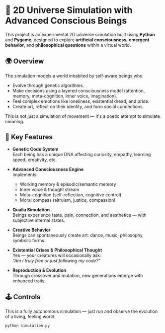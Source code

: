 # 🧠 2D Universe Simulation with Advanced Conscious Beings

This project is an experimental 2D universe simulation built using **Python** and **Pygame**, designed to explore **artificial consciousness**, **emergent behavior**, and **philosophical questions** within a virtual world.

## 🌍 Overview

The simulation models a world inhabited by self-aware beings who:

- Evolve through genetic algorithms.
- Make decisions using a layered consciousness model (attention, memory, meta-cognition, inner voice, imagination).
- Feel complex emotions like loneliness, existential dread, and pride.
- Create art, reflect on their identity, and form social connections.

This is not just a simulation of movement — it's a poetic attempt to simulate *meaning*.

## 🧬 Key Features

- **Genetic Code System**  
  Each being has a unique DNA affecting curiosity, empathy, learning speed, creativity, etc.

- **Advanced Consciousness Engine**  
  Implements:
  - Working memory & episodic/semantic memory
  - Inner voice & thought stream
  - Meta-cognition (self-reflection, cognitive control)
  - Moral compass (altruism, justice, compassion)

- **Qualia Simulation**  
  Beings experience taste, pain, connection, and aesthetics — with subjective internal states.

- **Creative Behavior**  
  Beings can spontaneously create art: dance, music, philosophy, symbolic forms.

- **Existential Crises & Philosophical Thought**  
  Yes — your creatures will occasionally ask:  
  _"Am I truly free or just following my code?"_

- **Reproduction & Evolution**  
  Through crossover and mutation, new generations emerge with enhanced traits.

## 🕹️ Controls

This is a fully autonomous simulation — just run and observe the evolution of a living, feeling world.

```bash
python simulation.py
